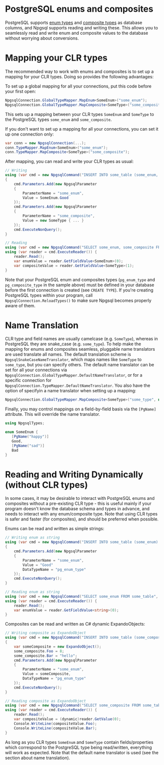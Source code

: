 # PostgreSQL enums and composites

PostgreSQL supports [enum types](http://www.postgresql.org/docs/current/static/datatype-enum.html) and [composite types](http://www.postgresql.org/docs/current/static/rowtypes.html) as database columns, and Npgsql supports reading and writing these. This allows you to seamlessly read and write enum and composite values to the database without worrying about conversions.

# Mapping your CLR types

The recommended way to work with enums and composites is to set up a mapping for your CLR types. Doing so provides the following advantages:

To set up a global mapping for all your connections, put this code before your first open:

```c#
NpgsqlConnection.GlobalTypeMapper.MapEnum<SomeEnum>("some_enum");
NpgsqlConnection.GlobalTypeMapper.MapComposite<SomeType>("some_composite");
```

This sets up a mapping between your CLR types `SomeEnum` and `SomeType` to the PostgreSQL types `some_enum` and `some_composite`.

If you don't want to set up a mapping for all your connections, you can set it up one connection only:

```c#
var conn = new NpgsqlConnection(...);
conn.TypeMapper.MapEnum<SomeEnum>("some_enum");
conn.TypeMapper.MapComposite<SomeType>("some_composite");
```

After mapping, you can read and write your CLR types as usual:

```c#
// Writing
using (var cmd = new NpgsqlCommand("INSERT INTO some_table (some_enum, some_composite) VALUES (@p1, @p2)", Conn))
{
    cmd.Parameters.Add(new NpgsqlParameter
    {
        ParameterName = "some_enum",
        Value = SomeEnum.Good
    });
    cmd.Parameters.Add(new NpgsqlParameter
    {
        ParameterName = "some_composite",
        Value = new SomeType { ... }
    });
    cmd.ExecuteNonQuery();
}

// Reading
using (var cmd = new NpgsqlCommand("SELECT some_enum, some_composite FROM some_table", Conn))
using (var reader = cmd.ExecuteReader()) {
    reader.Read();
    var enumValue = reader.GetFieldValue<SomeEnum>(0);
    var compositeValue = reader.GetFieldValue<SomeType>(1);
}
```


Note that your PostgreSQL enum and composites types (`pg_enum_type` and `pg_composite_type` in the sample above) must be defined in your database before the first connection is created (see `CREATE TYPE`). If you're creating PostgreSQL types within your program, call `NpgsqlConnection.ReloadTypes()` to make sure Npgsql becomes properly aware of them.

# Name Translation

CLR type and field names are usually camelcase (e.g. `SomeType`), whereas in PostgreSQL they are snake_case (e.g. `some_type`). To help make the mapping for enums and composites seamless, pluggable name translators are used translate all names. The default translation scheme is `NpgsqlSnakeCaseNameTranslator`, which maps names like `SomeType` to `some_type`, but you can specify others. The default name translator can be set for all your connections via `NpgsqlConnection.GlobalTypeMapper.DefaultNameTranslator`, or for a specific connection for `NpgsqlConnection.TypeMapper.DefaultNameTranslator`. You also have the option of specifyin a name translator when setting up a mapping:

```c#
NpgsqlConnection.GlobalTypeMapper.MapComposite<SomeType>("some_type", new NpgsqlNullNameTranslator());
```

Finally, you may control mappings on a field-by-field basis via the `[PgName]` attribute. This will override the name translator.

```c#
using NpgsqlTypes;

enum SomeEnum {
   [PgName("happy")]
   Good,
   [PgName("sad")]
   Bad
}
```

# Reading and Writing Dynamically (without CLR types)

In some cases, it may be desirable to interact with PostgreSQL enums and composites without a pre-existing CLR type - this is useful mainly if your program doesn't know the database schema and types in advance, and needs to interact with any enum/composite type. Note that using CLR types is safer and faster (for composites), and should be preferred when possible.

Enums can be read and written as simple strings:

```c#
// Writing enum as string
using (var cmd = new NpgsqlCommand("INSERT INTO some_table (some_enum) VALUES (@p1)", Conn))
{
    cmd.Parameters.Add(new NpgsqlParameter
    {
        ParameterName = "some_enum",
        Value = "Good"
        DataTypeName = "pg_enum_type"
    });
    cmd.ExecuteNonQuery();
}

// Reading enum as string
using (var cmd = new NpgsqlCommand("SELECT some_enum FROM some_table", Conn))
using (var reader = cmd.ExecuteReader()) {
    reader.Read();
    var enumValue = reader.GetFieldValue<string>(0);
}
```

Composites can be read and written as C# dynamic ExpandoObjects:

```c#
// Writing composite as ExpandoObject
using (var cmd = new NpgsqlCommand("INSERT INTO some_table (some_composite) VALUES (@p1)", Conn))
{
    var someComposite = new ExpandoObject();
    some_composite.Foo = 8;
    some_composite.Bar = "hello";
    cmd.Parameters.Add(new NpgsqlParameter
    {
        ParameterName = "some_enum",
        Value = someComposite,
        DataTypeName = "pg_enum_type"
    });
    cmd.ExecuteNonQuery();
}

// Reading composite as ExpandoObject
using (var cmd = new NpgsqlCommand("SELECT some_composite FROM some_table", Conn))
using (var reader = cmd.ExecuteReader()) {
    reader.Read();
    var compositeValue = (dynamic)reader.GetValue(0);
    Console.WriteLine(compositeValue.Foo);
    Console.WriteLine(compositeValue.Bar);
}
```

As long as you CLR types `SomeEnum` and `SomeType` contain fields/properties which correspond to the PostgreSQL type being read/written, everything will work as expected. Note that the default name translator is used (see the section about name translation).
